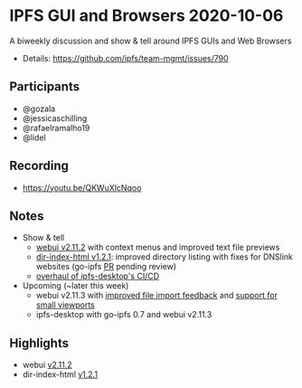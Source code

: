 # IPFS GUI and Browsers 2020-10-06

A biweekly discussion and show & tell around IPFS GUIs and Web Browsers

* Details: https://github.com/ipfs/team-mgmt/issues/790

## Participants

- @gozala
- @jessicaschilling
- @rafaelramalho19
- @lidel

## Recording

- https://youtu.be/QKWuXlcNqoo

## Notes

- Show & tell
    - [webui v2.11.2](https://github.com/ipfs-shipyard/ipfs-webui/releases/tag/v2.11.2) with context menus and improved text file previews
    - [dir-index-html v1.2.1](https://github.com/ipfs/dir-index-html/releases/tag/1.2.1): improved directory listing with fixes for DNSlink websites (go-ipfs [PR](https://github.com/ipfs/go-ipfs/pull/7699) pending review) 
    - [overhaul of ipfs-desktop's CI/CD](https://github.com/ipfs-shipyard/ipfs-desktop/pull/1657)
- Upcoming (~later this week)
    - webui v2.11.3 with [improved file import feedback](https://github.com/ipfs-shipyard/ipfs-webui/pull/1660) and [support for small viewports](https://github.com/ipfs-shipyard/ipfs-webui/pull/1654)
    - ipfs-desktop with go-ipfs 0.7 and webui v2.11.3

## Highlights

-  webui [v2.11.2](https://github.com/ipfs-shipyard/ipfs-webui/releases/tag/v2.11.2)
-  dir-index-html [v1.2.1](https://github.com/ipfs/dir-index-html/releases/tag/1.2.1) 
